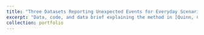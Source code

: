 ```yaml
---
title: "Three Datasets Reporting Unexpected Events for Everyday Scenarios"
excerpt: "Data, code, and data brief explaining the method in [Quinn, Campbell, & Keane 2021](https://mollysquinn.github.io/publications/2020-12-13-fear_worst_or_hope_best). [Mendeley data repository](https://data.mendeley.com/datasets/kkt999sn7b/1)"
collection: portfolio
---
```

